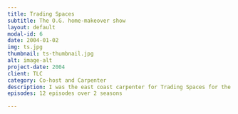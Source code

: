 ```yaml
---
title: Trading Spaces
subtitle: The O.G. home-makeover show
layout: default
modal-id: 6
date: 2004-01-02
img: ts.jpg
thumbnail: ts-thumbnail.jpg
alt: image-alt
project-date: 2004
client: TLC
category: Co-host and Carpenter
description: I was the east coast carpenter for Trading Spaces for the two seasons they decided do the show with no host and only one carpenter.  As the only person allowed to enter both houses, I acted as a pseudo-host at times.
episodes: 12 episodes over 2 seasons

---
```

